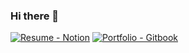 ### Hi there 👋

[![Resume - Notion](https://img.shields.io/static/v1?label=Notion&message=Resume&color=E16259&style=flat)](https://www.notion.so/43f46871b88a4d2286109b390ec85b52) 
[![Portfolio - Gitbook](https://img.shields.io/static/v1?label=Gitbook&message=SangSoo's+Portfolio&color=6366E0&style=flat)](https://github.com/tkdtn1427/Portfolio)



<!--
**tkdtn1427/tkdtn1427** is a ✨ _special_ ✨ repository because its `README.md` (this file) appears on your GitHub profile.

[![Hyune's-lab](https://img.shields.io/static/v1?label=Github&message=Hyune's-lab&color=0DB46D&style=flat)](https://github.com/Hyune-s-lab)


Here are some ideas to get you started:

- 🔭 I’m currently working on ...
- 🌱 I’m currently learning ...
- 👯 I’m looking to collaborate on ...
- 🤔 I’m looking for help with ...
- 💬 Ask me about ...
- 📫 How to reach me: ...
- 😄 Pronouns: ...
- ⚡ Fun fact: ...
-->
